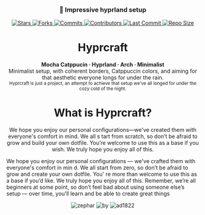 <h3 align="center">🍂 Impressive hyprland setup</h3>

<p align="center">
  <a href="https://github.com/zephardev/hyprcraft/stargazers">
    <img src="https://img.shields.io/github/stars/zephardev/hyprcraft?style=for-the-badge&label=Stars&labelColor=1e1e2e&color=cba6f7&logo=starship&logoColor=white" alt="Stars" />
  </a>
  <a href="https://github.com/zephardev/hyprcraft/network/members">
    <img src="https://img.shields.io/github/forks/zephardev/hyprcraft?style=for-the-badge&label=Forks&labelColor=1e1e2e&color=eba0ac&logo=matrix&logoColor=white" alt="Forks" />
  </a>
  <a href="https://github.com/zephardev/hyprcraft/commits">
    <img src="https://img.shields.io/github/commit-activity/y/zephardev/hyprcraft?style=for-the-badge&label=Commits&labelColor=1e1e2e&color=f5c2e7&logo=nixos&logoColor=white" alt="Commits" />
  </a>
  <a href="https://github.com/zephardev/hyprcraft/graphs/contributors">
    <img src="https://img.shields.io/github/contributors/zephardev/hyprcraft?style=for-the-badge&label=Contributors&labelColor=1e1e2e&color=f9e2af&logo=openstack&logoColor=white" alt="Contributors" />
  </a>
  <a href="https://github.com/zephardev/hyprcraft/commits/master">
    <img src="https://img.shields.io/github/last-commit/zephardev/hyprcraft?style=for-the-badge&label=Last%20Commit&labelColor=1e1e2e&color=eba0ac&logo=codeberg&logoColor=white" alt="Last Commit" />
  </a>
  <a href="https://github.com/zephardev/hyprcraft">
    <img src="https://img.shields.io/github/repo-size/zephardev/hyprcraft?style=for-the-badge&label=Repo%20Size&labelColor=1e1e2e&color=f5c2e7&logo=appwrite&logoColor=white" alt="Repo Size" />
  </a>
</p>

<h1 align="center">Hyprcraft</h1>

<p align="center">
  <b>Mocha Catppucin · Hyprland · Arch · Minimalist</b> 
  <br>Minimalist setup, with coherent borders, Catppuccin colors, and aiming for that aesthetic everyone longs for under the rain.</br>
  <sub>Hyprcraft is just a project, an attempt to achieve that setup we've all longed for under the cozy cold of the night.</sub>
</p>
<h1 align="center">What is Hyprcraft?</h1>

<p align="center">
  We hope you enjoy our personal configurations—we've created them with everyone's comfort in mind. We all s
  tart from scratch, so don’t be afraid to grow and build your own   dotfile. You’re welcome to use this as a base if 
  you wish. We truly hope you enjoy all of this.

  We hope you enjoy our personal configurations — we've crafted them with everyone's comfort in min
  d. We all start from zero, so don’t be afraid to grow and create your own dotfile. You'
  re more than welcome to use this as a base if you’d like. We truly hope you enjoy all of this.
  Remember, we’re all beginners at some point, so don’t feel bad about using someone else’s setup
  — over time, you’ll learn and be able to create great things
</p>
 
 <p align="center">
  <img src="https://img.shields.io/badge/zephar-1e1e2e?style=for-the-badge&labelColor=1e1e2e&color=cba6f7&logo=sublime-text&logoColor=white" alt="zephar" />
  <img src="https://img.shields.io/badge/by-1e1e2e?style=for-the-badge&labelColor=1e1e2e&color=94e2d5&logo=gitbook&logoColor=white" alt="by" />
  <img src="https://img.shields.io/badge/ad1822-1e1e2e?style=for-the-badge&labelColor=1e1e2e&color=eba0ac&logo=semantic-release&logoColor=white" alt="ad1822" />
</p>

